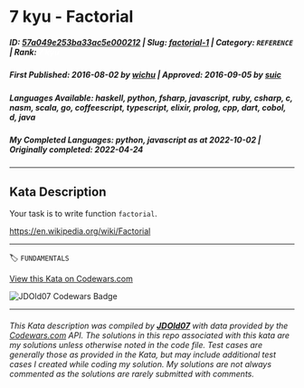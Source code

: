 # 7 kyu - Factorial

##### **ID**: [57a049e253ba33ac5e000212](https://www.codewars.com/kata/57a049e253ba33ac5e000212) | **Slug**: [factorial-1](https://www.codewars.com/kata/57a049e253ba33ac5e000212) | **Category**: `REFERENCE` | **Rank**: <span style="color:white">7 kyu</span>

##### **First Published**: 2016-08-02 ***by*** [wichu](https://www.codewars.com/users/wichu) | **Approved**: 2016-09-05 ***by*** [suic](https://www.codewars.com/users/suic)

##### **Languages Available**: haskell, python, fsharp, javascript, ruby, csharp, c, nasm, scala, go, coffeescript, typescript, elixir, prolog, cpp, dart, cobol, d, java

##### **My Completed Languages**: python, javascript ***as at*** 2022-10-02 | **Originally completed**: 2022-04-24

---

## Kata Description


Your task is to write function ```factorial```.



https://en.wikipedia.org/wiki/Factorial



---


🏷 `FUNDAMENTALS`


[View this Kata on Codewars.com](https://www.codewars.com/kata/57a049e253ba33ac5e000212)

![](https://www.codewars.com/users/jdold07/badges/large "JDOld07 Codewars Badge")

---

###### *This Kata description was compiled by [**JDOld07**](https://tpstech.dev) with data provided by the [Codewars.com](https://www.codewars.com) API.  The solutions in this repo associated with this kata are my solutions unless otherwise noted in the code file.  Test cases are generally those as provided in the Kata, but may include additional test cases I created while coding my solution.  My solutions are not always commented as the solutions are rarely submitted with comments.*
